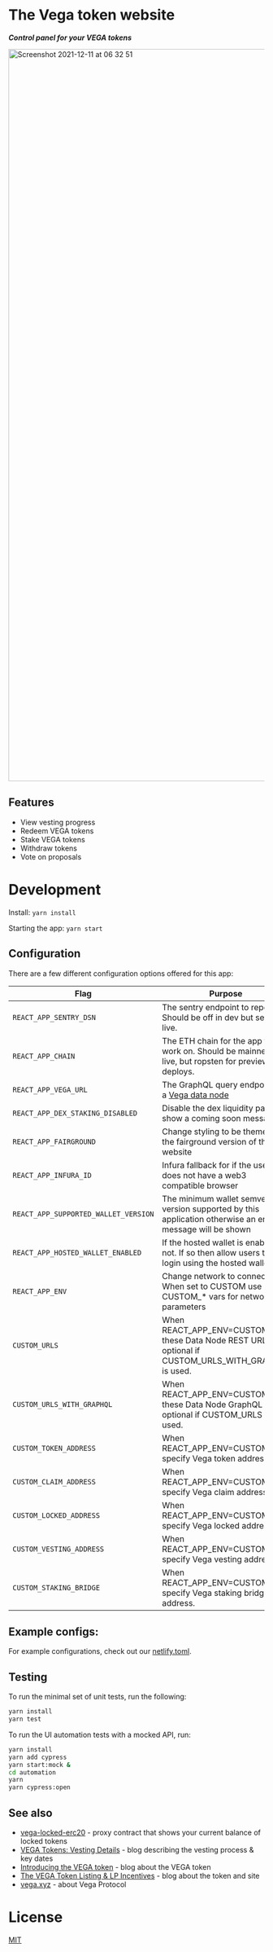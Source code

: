 # The Vega token website

**_Control panel for your VEGA tokens_**

<img width="1438" alt="Screenshot 2021-12-11 at 06 32 51" src="https://user-images.githubusercontent.com/13255539/145666935-563fc1ff-35bc-4cd9-ae6d-cf711cc23454.png">

## Features

- View vesting progress
- Redeem VEGA tokens
- Stake VEGA tokens
- Withdraw tokens
- Vote on proposals

# Development

Install:
`yarn install`

Starting the app:
`yarn start`

## Configuration

There are a few different configuration options offered for this app:

| **Flag**                             | **Purpose**                                                                                              |
| ------------------------------------ | -------------------------------------------------------------------------------------------------------- |
| `REACT_APP_SENTRY_DSN`               | The sentry endpoint to report to. Should be off in dev but set in live.                                  |
| `REACT_APP_CHAIN`                    | The ETH chain for the app to work on. Should be mainnet for live, but ropsten for preview deploys.       |
| `REACT_APP_VEGA_URL`                 | The GraphQL query endpoint of a [Vega data node](https://github.com/vegaprotocol/networks#data-node)     |
| `REACT_APP_DEX_STAKING_DISABLED`     | Disable the dex liquidity page an show a coming soon message                                             |
| `REACT_APP_FAIRGROUND`               | Change styling to be themed as the fairground version of the website                                     |
| `REACT_APP_INFURA_ID`                | Infura fallback for if the user does not have a web3 compatible browser                                  |
| `REACT_APP_SUPPORTED_WALLET_VERSION` | The minimum wallet semver version supported by this application otherwise an error message will be shown |
| `REACT_APP_HOSTED_WALLET_ENABLED`    | If the hosted wallet is enabled or not. If so then allow users to login using the hosted wallet          |
| `REACT_APP_ENV`                      | Change network to connect to. When set to CUSTOM use CUSTOM\_\* vars for network parameters              |
| `CUSTOM_URLS`                        | When REACT_APP_ENV=CUSTOM use these Data Node REST URLs, optional if CUSTOM_URLS_WITH_GRAPHQL is used.   |
| `CUSTOM_URLS_WITH_GRAPHQL`           | When REACT_APP_ENV=CUSTOM use these Data Node GraphQL URLs, optional if CUSTOM_URLS is used.             |
| `CUSTOM_TOKEN_ADDRESS`               | When REACT_APP_ENV=CUSTOM specify Vega token address.                                                    |
| `CUSTOM_CLAIM_ADDRESS`               | When REACT_APP_ENV=CUSTOM specify Vega claim address.                                                    |
| `CUSTOM_LOCKED_ADDRESS`              | When REACT_APP_ENV=CUSTOM specify Vega locked address.                                                   |
| `CUSTOM_VESTING_ADDRESS`             | When REACT_APP_ENV=CUSTOM specify Vega vesting address.                                                  |
| `CUSTOM_STAKING_BRIDGE`              | When REACT_APP_ENV=CUSTOM specify Vega staking bridge address.                                           |

## Example configs:

For example configurations, check out our [netlify.toml](./netlify.toml).

## Testing

To run the minimal set of unit tests, run the following:

```bash
yarn install
yarn test
```

To run the UI automation tests with a mocked API, run:

```bash
yarn install
yarn add cypress
yarn start:mock &
cd automation
yarn
yarn cypress:open
```

## See also

- [vega-locked-erc20](https://github.com/vegaprotocol/vega-locked-erc20) - proxy contract that shows your current balance
  of locked tokens
- [VEGA Tokens: Vesting Details](https://blog.vega.xyz/vega-tokens-vesting-details-890b00fc238e) - blog describing
  the vesting process & key dates
- [Introducing the VEGA token](https://blog.vega.xyz/introducing-the-vega-token-40dac090b5c1) - blog about the VEGA
  token
- [The VEGA Token Listing & LP Incentives](https://blog.vega.xyz/unlocking-vega-coinlist-pro-uniswap-sushiswap-b1414750e358) - blog about the token and site
- [vega.xyz](https://vega.xyz) - about Vega Protocol

# License

[MIT](LICENSE)

